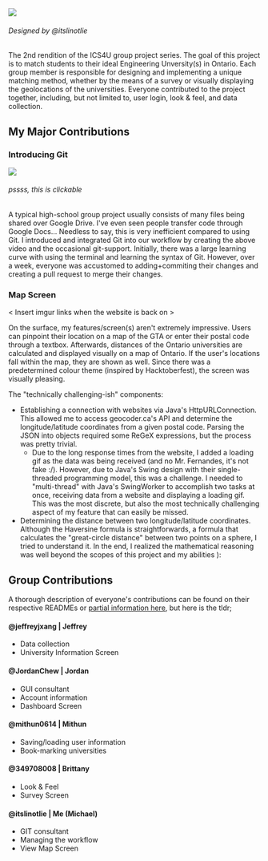 <img src="https://imgur.com/RL3Qspf.png">

###### Designed by @itslinotlie

The 2nd rendition of the ICS4U group project series. The goal of this project is to match students to their ideal Engineering Unversity(s) in Ontario. Each group member is responsible for designing and implementing a unique matching method, whether by the means of a survey or visually displaying the geolocations of the universities. Everyone contributed to the project together, including, but not limited to, user login, look & feel, and data collection.

## My Major Contributions

### Introducing Git

<a href="https://youtu.be/SCn8z1hJzTk"><img src="https://imgur.com/C0zhYJw.png"></a>

###### pssss, this is clickable

A typical high-school group project usually consists of many files being shared over Google Drive. I've even seen people transfer code through Google Docs... Needless to say, this is very inefficient compared to using Git. I introduced and integrated Git into our workflow by creating the above video and the occasional  git-support. Initially, there was a large learning curve with using the terminal and learning the syntax of Git. However, over a week, everyone was accustomed to adding+commiting their changes and creating a pull request to merge their changes. 

### Map Screen

< Insert imgur links when the website is back on >

On the surface, my features/screen(s) aren't extremely impressive. Users can pinpoint their location on a map of the GTA or enter their postal code through a textbox. Afterwards, distances of the Ontario universities are calculated and displayed visually on a map of Ontario. If the user's locations fall within the map, they are shown as well. Since there was a predetermined colour theme (inspired by Hacktoberfest), the screen was visually pleasing.

The "technically challenging-ish" components:

- Establishing a connection with websites via Java's HttpURLConnection. This allowed me to access geocoder.ca's API and determine the longitude/latitude coordinates from a given postal code. Parsing the JSON into objects required some ReGeX expressions, but the process was pretty trivial.
    - Due to the long response times from the website, I added a loading gif as the data was being received (and no Mr. Fernandes, it's not fake :/). However, due to Java's Swing design with their single-threaded programming model, this was a challenge. I needed to "multi-thread" with Java's SwingWorker to accomplish two tasks at once, receiving data from a website and displaying a loading gif. This was the most discrete, but also the most technically challenging aspect of my feature that can easily be missed.
- Determining the distance between two longitude/latitude coordinates. Although the Haversine formula is straightforwards, a formula that calculates the "great-circle distance" between two points on a sphere, I tried to understand it. In the end, I realized the mathematical reasoning was well beyond the scopes of this project and my abilities ): 

## Group Contributions

A thorough description of everyone's contributions can be found on their respective READMEs or [partial information here](src/main/Launcher.java), but here is the tldr;

#### @jeffreyjxang | Jeffrey
- Data collection
- University Information Screen

#### @JordanChew | Jordan
- GUI consultant 
- Account information
- Dashboard Screen

#### @mithun0614 | Mithun
- Saving/loading user information
- Book-marking universities

#### @349708008 | Brittany
- Look & Feel
- Survey Screen

#### @itslinotlie | Me (Michael)
- GIT consultant
- Managing the workflow
- View Map Screen